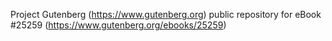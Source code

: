Project Gutenberg (https://www.gutenberg.org) public repository for eBook #25259 (https://www.gutenberg.org/ebooks/25259)

